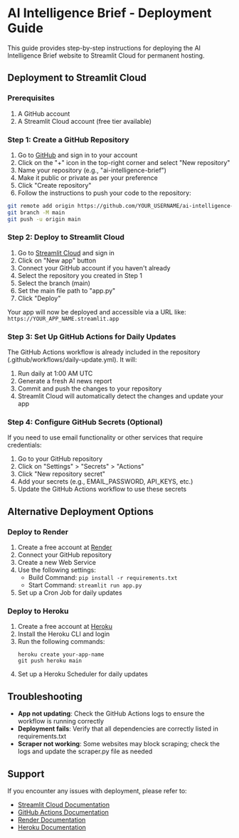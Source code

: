 # AI Intelligence Brief - Deployment Guide

This guide provides step-by-step instructions for deploying the AI Intelligence Brief website to Streamlit Cloud for permanent hosting.

## Deployment to Streamlit Cloud

### Prerequisites

1. A GitHub account
2. A Streamlit Cloud account (free tier available)

### Step 1: Create a GitHub Repository

1. Go to [GitHub](https://github.com) and sign in to your account
2. Click on the "+" icon in the top-right corner and select "New repository"
3. Name your repository (e.g., "ai-intelligence-brief")
4. Make it public or private as per your preference
5. Click "Create repository"
6. Follow the instructions to push your code to the repository:

```bash
git remote add origin https://github.com/YOUR_USERNAME/ai-intelligence-brief.git
git branch -M main
git push -u origin main
```

### Step 2: Deploy to Streamlit Cloud

1. Go to [Streamlit Cloud](https://streamlit.io/cloud) and sign in
2. Click on "New app" button
3. Connect your GitHub account if you haven't already
4. Select the repository you created in Step 1
5. Select the branch (main)
6. Set the main file path to "app.py"
7. Click "Deploy"

Your app will now be deployed and accessible via a URL like:
`https://YOUR_APP_NAME.streamlit.app`

### Step 3: Set Up GitHub Actions for Daily Updates

The GitHub Actions workflow is already included in the repository (.github/workflows/daily-update.yml). It will:

1. Run daily at 1:00 AM UTC
2. Generate a fresh AI news report
3. Commit and push the changes to your repository
4. Streamlit Cloud will automatically detect the changes and update your app

### Step 4: Configure GitHub Secrets (Optional)

If you need to use email functionality or other services that require credentials:

1. Go to your GitHub repository
2. Click on "Settings" > "Secrets" > "Actions"
3. Click "New repository secret"
4. Add your secrets (e.g., EMAIL_PASSWORD, API_KEYS, etc.)
5. Update the GitHub Actions workflow to use these secrets

## Alternative Deployment Options

### Deploy to Render

1. Create a free account at [Render](https://render.com)
2. Connect your GitHub repository
3. Create a new Web Service
4. Use the following settings:
   - Build Command: `pip install -r requirements.txt`
   - Start Command: `streamlit run app.py`
5. Set up a Cron Job for daily updates

### Deploy to Heroku

1. Create a free account at [Heroku](https://heroku.com)
2. Install the Heroku CLI and login
3. Run the following commands:
   ```
   heroku create your-app-name
   git push heroku main
   ```
4. Set up a Heroku Scheduler for daily updates

## Troubleshooting

- **App not updating**: Check the GitHub Actions logs to ensure the workflow is running correctly
- **Deployment fails**: Verify that all dependencies are correctly listed in requirements.txt
- **Scraper not working**: Some websites may block scraping; check the logs and update the scraper.py file as needed

## Support

If you encounter any issues with deployment, please refer to:
- [Streamlit Cloud Documentation](https://docs.streamlit.io/streamlit-cloud)
- [GitHub Actions Documentation](https://docs.github.com/en/actions)
- [Render Documentation](https://render.com/docs)
- [Heroku Documentation](https://devcenter.heroku.com/)

